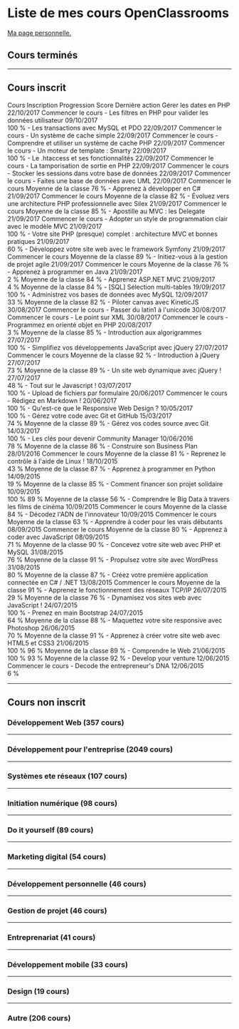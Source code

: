  
# Liste de mes cours OpenClassrooms

[Ma page personnelle.](https://openclassrooms.com/dashboard)

## Cours terminés





__________
## Cours inscrit
Cours   Inscription     Progression     Score   Dernière action
Gérer les dates en PHP  22/10/2017  Commencer le cours      -
Les filtres en PHP pour valider les données utilisateur     09/10/2017  
100 %
        -
Les transactions avec MySQL et PDO  22/09/2017  Commencer le cours      -
Un système de cache simple  22/09/2017  Commencer le cours      -
Comprendre et utiliser un système de cache PHP  22/09/2017  Commencer le cours      -
Un moteur de template : Smarty  22/09/2017  
100 %
        -
Le .htaccess et ses fonctionnalités     22/09/2017  Commencer le cours      -
La tamporisation de sortie en PHP   22/09/2017  Commencer le cours      -
Stocker les sessions dans votre base de données     22/09/2017  Commencer le cours      -
Faites une base de données avec UML     22/09/2017  Commencer le cours  Moyenne de la classe 76 %   -
Apprenez à développer en C#     21/09/2017  Commencer le cours  Moyenne de la classe 82 %   -
Évoluez vers une architecture PHP professionnelle avec Silex    21/09/2017  Commencer le cours  Moyenne de la classe 85 %   -
Apostille au MVC : les Delegate     21/09/2017  Commencer le cours      -
Adopter un style de programmation clair avec le modèle MVC  21/09/2017  
100 %
        -
Votre site PHP (presque) complet : architecture MVC et bonnes pratiques     21/09/2017  
60 %
        -
Développez votre site web avec le framework Symfony     21/09/2017  Commencer le cours  Moyenne de la classe 89 %   -
Initiez-vous à la gestion de projet agile   21/09/2017  Commencer le cours  Moyenne de la classe 76 %   -
Apprenez à programmer en Java   21/09/2017  
2 %
    Moyenne de la classe 84 %   -
Apprenez ASP.NET MVC    21/09/2017  
4 %
    Moyenne de la classe 84 %   -
[SQL] Sélection multi-tables    19/09/2017  
100 %
        -
Administrez vos bases de données avec MySQL     12/09/2017  
33 %
    Moyenne de la classe 82 %   -
Piloter canvas avec KineticJS   30/08/2017  Commencer le cours      -
Passer du latin1 à l'unicode    30/08/2017  Commencer le cours      -
Le point sur XML    30/08/2017  Commencer le cours      -
Programmez en orienté objet en PHP  20/08/2017  
3 %
    Moyenne de la classe 85 %   -
Introduction aux algorigrammes  27/07/2017  
100 %
        -
Simplifiez vos développements JavaScript avec jQuery    27/07/2017  Commencer le cours  Moyenne de la classe 92 %   -
Introduction à jQuery   27/07/2017  
73 %
    Moyenne de la classe 89 %   -
Un site web dynamique avec jQuery !     27/07/2017  
48 %
        -
Tout sur le Javascript !    03/07/2017  
100 %
        -
Upload de fichiers par formulaire   20/06/2017  Commencer le cours      -
Rédigez en Markdown !   20/06/2017  
100 %
        -
Qu'est-ce que le Responsive Web Design ?    10/05/2017  
100 %
        -
Gérez votre code avec Git et GitHub     15/03/2017  
74 %
    Moyenne de la classe 89 %   -
Gérez vos codes source avec Git     14/03/2017  
100 %
        -
Les clés pour devenir Community Manager     10/06/2016  
78 %
    Moyenne de la classe 86 %   -
Construire son Business Plan    28/01/2016  Commencer le cours  Moyenne de la classe 81 %   -
Reprenez le contrôle à l'aide de Linux !    18/10/2015  
43 %
    Moyenne de la classe 87 %   -
Apprenez à programmer en Python     14/09/2015  
19 %
    Moyenne de la classe 85 %   -
Comment financer son projet solidaire   10/09/2015  
100 %
    89 %
Moyenne de la classe 56 %   -
Comprendre le Big Data à travers les films de cinéma    10/09/2015  Commencer le cours  Moyenne de la classe 84 %   -
Décodez l'ADN de l'innovateur   10/09/2015  Commencer le cours  Moyenne de la classe 63 %   -
Apprendre à coder pour les vrais débutants  08/09/2015  Commencer le cours  Moyenne de la classe 80 %   -
Apprenez à coder avec JavaScript    08/09/2015  
71 %
    Moyenne de la classe 90 %   -
Concevez votre site web avec PHP et MySQL   31/08/2015  
76 %
    Moyenne de la classe 91 %   -
Propulsez votre site avec WordPress     31/08/2015  
80 %
    Moyenne de la classe 87 %   -
Créez votre première application connectée en C# / .NET     13/08/2015  Commencer le cours  Moyenne de la classe 91 %   -
Apprenez le fonctionnement des réseaux TCP/IP   26/07/2015  
29 %
    Moyenne de la classe 76 %   -
Dynamisez vos sites web avec JavaScript !   24/07/2015  
100 %
        -
Prenez en main Bootstrap    24/07/2015  
64 %
    Moyenne de la classe 88 %   -
Maquettez votre site responsive avec Photoshop  26/06/2015  
70 %
    Moyenne de la classe 91 %   -
Apprenez à créer votre site web avec HTML5 et CSS3  21/06/2015  
100 %
    96 %
Moyenne de la classe 89 %   -
Comprendre le Web   21/06/2015  
100 %
    93 %
Moyenne de la classe 92 %   -
Develop your venture    12/06/2015  Commencer le cours      -
Decode the entrepreneur's DNA   12/06/2015  
6 %
__________
## Cours non inscrit
### Développement Web (357 cours)




__________
### Développement pour l'entreprise (2049 cours)




__________
### Systèmes ete réseaux (107 cours)




__________
### Initiation numérique (98 cours)




__________
### Do it yourself (89 cours)





__________
### Marketing digital (54 cours)




__________
### Développement personnelle (46 cours)




__________
### Gestion de projet (46 cours)




__________
### Entreprenariat (41 cours)




__________
### Développement mobile (33 cours)




__________
### Design (19 cours)




__________
### Autre (206 cours)



